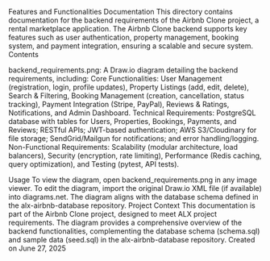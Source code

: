Features and Functionalities Documentation
This directory contains documentation for the backend requirements of the Airbnb Clone project, a rental marketplace application. The Airbnb Clone backend supports key features such as user authentication, property management, booking system, and payment integration, ensuring a scalable and secure system.
Contents

backend_requirements.png: A Draw.io diagram detailing the backend requirements, including:
Core Functionalities: User Management (registration, login, profile updates), Property Listings (add, edit, delete), Search & Filtering, Booking Management (creation, cancellation, status tracking), Payment Integration (Stripe, PayPal), Reviews & Ratings, Notifications, and Admin Dashboard.
Technical Requirements: PostgreSQL database with tables for Users, Properties, Bookings, Payments, and Reviews; RESTful APIs; JWT-based authentication; AWS S3/Cloudinary for file storage; SendGrid/Mailgun for notifications; and error handling/logging.
Non-Functional Requirements: Scalability (modular architecture, load balancers), Security (encryption, rate limiting), Performance (Redis caching, query optimization), and Testing (pytest, API tests).



Usage
To view the diagram, open backend_requirements.png in any image viewer. To edit the diagram, import the original Draw.io XML file (if available) into diagrams.net. The diagram aligns with the database schema defined in the alx-airbnb-database repository.
Project Context
This documentation is part of the Airbnb Clone project, designed to meet ALX project requirements. The diagram provides a comprehensive overview of the backend functionalities, complementing the database schema (schema.sql) and sample data (seed.sql) in the alx-airbnb-database repository.
Created on June 27, 2025
